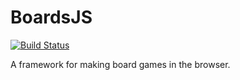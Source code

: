 BoardsJS
========

[![Build Status](https://travis-ci.org/brianium/boardsjs.png)](https://travis-ci.org/brianium/boardsjs) 

A framework for making board games in the browser.

